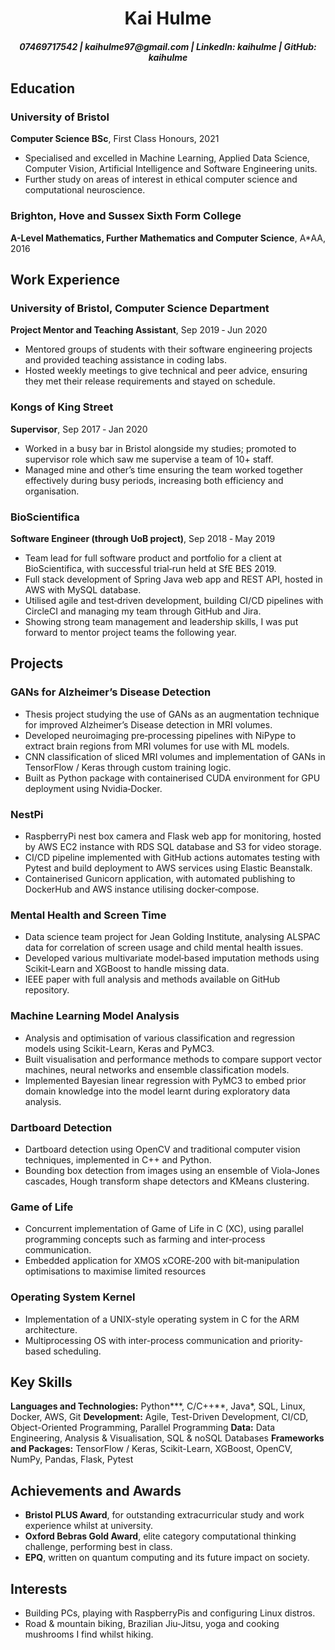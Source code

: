 <h1 align="center">Kai Hulme</h1>

<h5 align="center">07469717542 | kaihulme97@gmail.com | LinkedIn: kaihulme | GitHub: kaihulme</h5>

## Education

### University of Bristol

**Computer Science BSc**, First Class Honours, 2021

- Specialised and excelled in Machine Learning, Applied Data Science, Computer Vision, Artificial Intelligence and Software Engineering units.
- Further study on areas of interest in ethical computer science and computational neuroscience.

### Brighton, Hove and Sussex Sixth Form College

**A-Level Mathematics, Further Mathematics and Computer Science**, A\*AA, 2016

## Work Experience

### University of Bristol, Computer Science Department

**Project Mentor and Teaching Assistant**, Sep 2019 ‑ Jun 2020

- Mentored groups of students with their software engineering projects and provided teaching assistance in coding labs.
- Hosted weekly meetings to give technical and peer advice, ensuring they met their release requirements and stayed on schedule.

### Kongs of King Street

**Supervisor**, Sep 2017 ‑ Jan 2020

- Worked in a busy bar in Bristol alongside my studies; promoted to supervisor role which saw me supervise a team of 10+ staff.
- Managed mine and other’s time ensuring the team worked together effectively during busy periods, increasing both efficiency and organisation.

### BioScientifica

**Software Engineer (through UoB project)**, Sep 2018 ‑ May 2019

- Team lead for full software product and portfolio for a client at BioScientifica, with successful trial‑run held at SfE BES 2019.
- Full stack development of Spring Java web app and REST API, hosted in AWS with MySQL database.
- Utilised agile and test‑driven development, building CI/CD pipelines with CircleCI and managing my team through GitHub and Jira.
- Showing strong team management and leadership skills, I was put forward to mentor project teams the following year.

## Projects

### GANs for Alzheimer’s Disease Detection

- Thesis project studying the use of GANs as an augmentation technique for improved Alzheimer’s Disease detection in MRI volumes.
- Developed neuroimaging pre‑processing pipelines with NiPype to extract brain regions from MRI volumes for use with ML models.
- CNN classification of sliced MRI volumes and implementation of GANs in TensorFlow / Keras through custom training logic.
- Built as Python package with containerised CUDA environment for GPU deployment using Nvidia‑Docker.

### NestPi

- RaspberryPi nest box camera and Flask web app for monitoring, hosted by AWS EC2 instance with RDS SQL database and S3 for video storage.
- CI/CD pipeline implemented with GitHub actions automates testing with Pytest and build deployment to AWS services using Elastic Beanstalk.
- Containerised Gunicorn application, with automated publishing to DockerHub and AWS instance utilising docker‑compose.

### Mental Health and Screen Time

- Data science team project for Jean Golding Institute, analysing ALSPAC data for correlation of screen usage and child mental health issues.
- Developed various multivariate model‑based imputation methods using Scikit‑Learn and XGBoost to handle missing data.
- IEEE paper with full analysis and methods available on GitHub repository.

### Machine Learning Model Analysis

- Analysis and optimisation of various classification and regression models using Scikit-Learn, Keras and PyMC3.
- Built visualisation and performance methods to compare support vector machines, neural networks and ensemble classification models.
- Implemented Bayesian linear regression with PyMC3 to embed prior domain knowledge into the model learnt during exploratory data analysis.

### Dartboard Detection

- Dartboard detection using OpenCV and traditional computer vision techniques, implemented in C++ and Python.
- Bounding box detection from images using an ensemble of Viola‑Jones cascades, Hough transform shape detectors and KMeans clustering.

### Game of Life

- Concurrent implementation of Game of Life in C (XC), using parallel programming concepts such as farming and inter‑process communication.
- Embedded application for XMOS xCORE‑200 with bit‑manipulation optimisations to maximise limited resources

### Operating System Kernel

- Implementation of a UNIX-style operating system in C for the ARM architecture.
- Multiprocessing OS with inter-process communication and priority-based scheduling.

## Key Skills

**Languages and Technologies:** Python\*\*\*, C/C++\*\*, Java\*, SQL, Linux, Docker, AWS, Git
**Development:** Agile, Test-Driven Development, CI/CD, Object-Oriented Programming, Parallel Programming
**Data:** Data Engineering, Analysis \& Visualisation, SQL \& noSQL Databases
**Frameworks and Packages:** TensorFlow / Keras, Scikit-Learn, XGBoost, OpenCV, NumPy, Pandas, Flask, Pytest

## Achievements and Awards

- **Bristol PLUS Award**, for outstanding extracurricular study and work experience whilst at university.
- **Oxford Bebras Gold Award**, elite category computational thinking challenge, performing best in class.
- **EPQ**, written on quantum computing and its future impact on society. 

## Interests

- Building PCs, playing with RaspberryPis and configuring Linux distros.
- Road & mountain biking, Brazilian Jiu‑Jitsu, yoga and cooking mushrooms I find whilst hiking.
